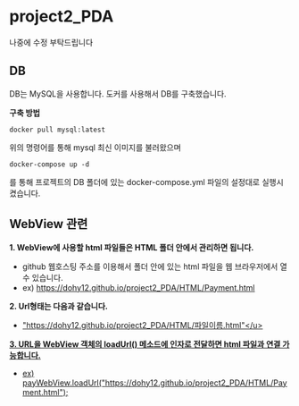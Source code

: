 # project2_PDA
나중에 수정 부탁드립니다

## DB
DB는 MySQL을 사용합니다. 도커를 사용해서 DB를 구축했습니다.

**구축 방법**

    docker pull mysql:latest
  
위의 명령어를 통해 mysql 최신 이미지를 불러왔으며

    docker-compose up -d
를 통해 프로젝트의 DB 폴더에 있는 docker-compose.yml 파일의 설정대로 실행시켰습니다.

## WebView 관련
__1. WebView에 사용할 html 파일들은 HTML 폴더 안에서 관리하면 됩니다.__  

+ github 웹호스팅 주소를 이용해서 폴더 안에 있는 html 파일을 웹 브라우저에서 열 수 있습니다.
+ ex) <https://dohy12.github.io/project2_PDA/HTML/Payment.html>  

__2. Url형태는 다음과 같습니다.__  

+ <u>"https://dohy12.github.io/project2_PDA/HTML/파일이름.html"</u>  

__3. URL을 WebView 객체의 loadUrl() 메소드에 인자로 전달하면 html 파일과 연결 가능합니다.__
+ ex) payWebView.loadUrl("https://dohy12.github.io/project2_PDA/HTML/Payment.html");
